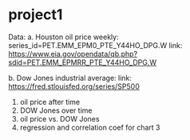 # project1

Data:
a. Houston oil price weekly: series_id=PET.EMM_EPM0_PTE_Y44HO_DPG.W
link: https://www.eia.gov/opendata/qb.php?sdid=PET.EMM_EPMRR_PTE_Y44HO_DPG.W

b. Dow Jones industrial average:
link: https://fred.stlouisfed.org/series/SP500


1. oil price after time 
2. DOW Jones over time
3. oil price vs. DOW Jones
4. regression and correlation coef for chart 3
